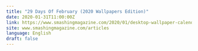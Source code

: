 ```yaml
---
title: "29 Days Of February (2020 Wallpapers Edition)"
date: 2020-01-31T11:00:00Z
link: https://www.smashingmagazine.com/2020/01/desktop-wallpaper-calendars-february-2020/?utm_medium=RSS&utm_source=news.12bit.vn
site: www.smashingmagazine.com/articles
language: English
draft: false
---
```

